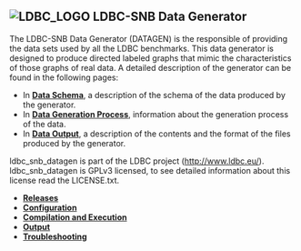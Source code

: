 
![LDBC_LOGO](https://raw.github.com/wiki/ldbc/ldbc_socialnet_bm/images/ldbc-logo.png)
LDBC-SNB Data Generator
----------------------

The LDBC-SNB Data Generator (DATAGEN) is the responsible of providing the data sets used by all the LDBC benchmarks. This data generator is designed to produce directed labeled graphs that mimic the characteristics of those graphs of real data. A detailed description of the generator can be found in the following pages:

* In **[Data Schema](https://github.com/ArnauPrat/ldbc_snb_datagen/wiki/Data-Schema)**, a description of the schema of the data produced by the generator.
* In **[Data Generation Process](https://github.com/ArnauPrat/ldbc_snb_datagen/wiki/Data-Generation)**, information about the generation process of the data.
* In **[Data Output](https://github.com/ArnauPrat/ldbc_snb_datagen/wiki/Data-Output)**, a description of the contents and the format of the files produced by the generator.


ldbc_snb_datagen is part of the LDBC project (http://www.ldbc.eu/).
ldbc_snb_datagen is GPLv3 licensed, to see detailed information about this license read the LICENSE.txt.

* **[Releases](https://github.com/ArnauPrat/ldbc_snb_datagen/releases)**
* **[Configuration](https://github.com/ArnauPrat/ldbc_snb_datagen/wiki/Configuration)**
* **[Compilation and Execution](https://github.com/ArnauPrat/ldbc_snb_datagen/wiki/Compilation_Execution)**
* **[Output](https://github.com/ArnauPrat/ldbc_snb_datagen/wiki/Data-Output)**
* **[Troubleshooting](https://github.com/ArnauPrat/ldbc_snb_datagen/wiki/Throubleshooting)**
